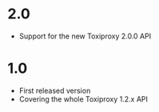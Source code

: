 # 2.0

* Support for the new Toxiproxy 2.0.0 API

# 1.0

* First released version
* Covering the whole Toxiproxy 1.2.x API
